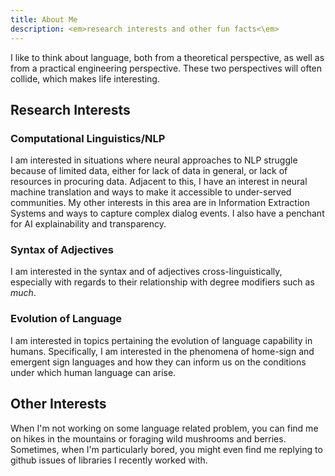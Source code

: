 ```yaml
---
title: About Me
description: <em>research interests and other fun facts<\em>
---
```


I like to think about language, both from a theoretical perspective, as well as from a practical engineering perspective. 
These two perspectives will often collide, which makes life interesting.

  
 
## Research Interests
  
### Computational Linguistics/NLP
  I am interested in situations where neural approaches to NLP struggle because of limited data, either for lack of data in general, or lack of resources in procuring data.
  Adjacent to this, I have an interest in neural machine translation and ways to make it accessible to under-served communities. 
  My other interests in this area are in Information Extraction Systems and ways to capture complex dialog events. I also have a penchant for AI explainability and transparency.
  
### Syntax of Adjectives 
  I am interested in the syntax and of adjectives cross-linguistically, especially with regards to their relationship with degree modifiers such as _much_.
  
### Evolution of Language 
  I am interested in topics pertaining the evolution of language capability in humans. 
  Specifically, I am interested in the phenomena of home-sign and emergent sign languages and how they can inform us on the conditions under which human language can arise.

## Other Interests
  When I'm not working on some language related problem, you can find me on hikes in the mountains or foraging wild mushrooms and berries. Sometimes, 
  when I'm particularly bored, you might even find me replying to github issues of libraries I recently worked with.
